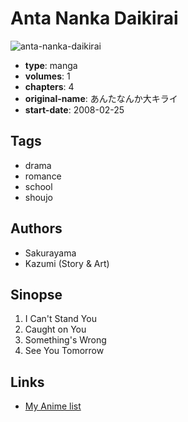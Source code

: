 # Anta Nanka Daikirai

![anta-nanka-daikirai](https://cdn.myanimelist.net/images/manga/2/82034.jpg)

-   **type**: manga
-   **volumes**: 1
-   **chapters**: 4
-   **original-name**: あんたなんか大キライ
-   **start-date**: 2008-02-25

## Tags

-   drama
-   romance
-   school
-   shoujo

## Authors

-   Sakurayama
-   Kazumi (Story & Art)

## Sinopse

1. I Can't Stand You
2. Caught on You
3. Something's Wrong
4. See You Tomorrow

## Links

-   [My Anime list](https://myanimelist.net/manga/14617/Anta_Nanka_Daikirai)
